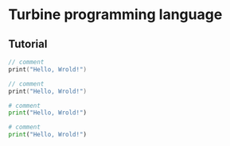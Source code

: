 # Turbine programming language

## Tutorial

```C
// comment
print("Hello, Wrold!")
```

```c
// comment
print("Hello, Wrold!")
```

```Python
# comment
print("Hello, Wrold!")
```

```python
# comment
print("Hello, Wrold!")
```
